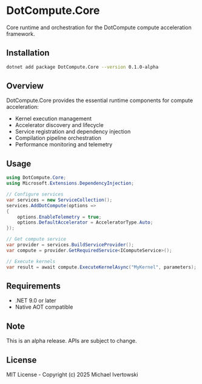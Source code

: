 # DotCompute.Core

Core runtime and orchestration for the DotCompute compute acceleration framework.

## Installation

```bash
dotnet add package DotCompute.Core --version 0.1.0-alpha
```

## Overview

DotCompute.Core provides the essential runtime components for compute acceleration:

- Kernel execution management
- Accelerator discovery and lifecycle
- Service registration and dependency injection
- Compilation pipeline orchestration
- Performance monitoring and telemetry

## Usage

```csharp
using DotCompute.Core;
using Microsoft.Extensions.DependencyInjection;

// Configure services
var services = new ServiceCollection();
services.AddDotCompute(options =>
{
    options.EnableTelemetry = true;
    options.DefaultAccelerator = AcceleratorType.Auto;
});

// Get compute service
var provider = services.BuildServiceProvider();
var compute = provider.GetRequiredService<IComputeService>();

// Execute kernels
var result = await compute.ExecuteKernelAsync("MyKernel", parameters);
```

## Requirements

- .NET 9.0 or later
- Native AOT compatible

## Note

This is an alpha release. APIs are subject to change.

## License

MIT License - Copyright (c) 2025 Michael Ivertowski